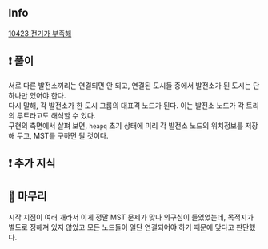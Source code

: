 ## Info
<a href="https://www.acmicpc.net/problem/10423" rel="nofollow">10423 전기가 부족해</a>

## ❗ 풀이
서로 다른 발전소끼리는 연결되면 안 되고, 연결된 도시들 중에서 발전소가 된 도시는 단 하나만 있어야 한다.  
다시 말해, 각 발전소가 한 도시 그룹의 대표격 노드가 된다. 이는 발전소 노드가 각 트리의 루트라고도 해석할 수 있다.  
구현의 측면에서 살펴 보면, `heapq` 초기 상태에 미리 각 발전소 노드의 위치정보를 저장해 두고, MST를 구하면 될 것이다.

## ❗ 추가 지식

## 🙂 마무리
시작 지점이 여러 개라서 이게 정말 MST 문제가 맞나 의구심이 들었었는데, 목적지가 별도로 정해져 있지 않았고 모든 노드들이 일단 연결되어야 하기 때문에 맞다고 판단했다.  

